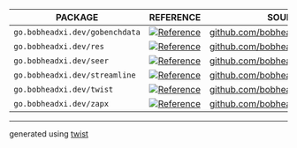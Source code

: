 |            PACKAGE             |                                                         REFERENCE                                                          |                                    SOURCE                                    |
|--------------------------------|----------------------------------------------------------------------------------------------------------------------------|------------------------------------------------------------------------------|
| `go.bobheadxi.dev/gobenchdata` | [![Reference](https://pkg.go.dev/badge/go.bobheadxi.dev/gobenchdata.svg)](https://pkg.go.dev/go.bobheadxi.dev/gobenchdata) | [github.com/bobheadxi/gobenchdata](https://github.com/bobheadxi/gobenchdata) |
| `go.bobheadxi.dev/res`         | [![Reference](https://pkg.go.dev/badge/go.bobheadxi.dev/res.svg)](https://pkg.go.dev/go.bobheadxi.dev/res)                 | [github.com/bobheadxi/res](https://github.com/bobheadxi/res)                 |
| `go.bobheadxi.dev/seer`        | [![Reference](https://pkg.go.dev/badge/go.bobheadxi.dev/seer.svg)](https://pkg.go.dev/go.bobheadxi.dev/seer)               | [github.com/bobheadxi/seer](https://github.com/bobheadxi/seer)               |
| `go.bobheadxi.dev/streamline`  | [![Reference](https://pkg.go.dev/badge/go.bobheadxi.dev/streamline.svg)](https://pkg.go.dev/go.bobheadxi.dev/streamline)   | [github.com/bobheadxi/streamline](https://github.com/bobheadxi/streamline)   |
| `go.bobheadxi.dev/twist`       | [![Reference](https://pkg.go.dev/badge/go.bobheadxi.dev/twist.svg)](https://pkg.go.dev/go.bobheadxi.dev/twist)             | [github.com/bobheadxi/twist](https://github.com/bobheadxi/twist)             |
| `go.bobheadxi.dev/zapx`        | [![Reference](https://pkg.go.dev/badge/go.bobheadxi.dev/zapx.svg)](https://pkg.go.dev/go.bobheadxi.dev/zapx)               | [github.com/bobheadxi/zapx](https://github.com/bobheadxi/zapx)               |

---

generated using [twist](https://go.bobheadxi.dev/twist)
